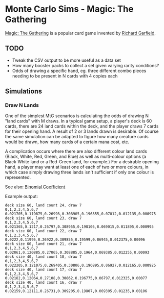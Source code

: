 # Monte Carlo Sims - Magic: The Gathering

[Magic: The Gathering](https://en.wikipedia.org/wiki/Magic:_The_Gathering) is a popular card game invented by [Richard Garfield](https://en.wikipedia.org/wiki/Richard_Garfield).

## TODO

* Tweak the CSV output to be more useful as a data set
* How many booster packs to collect a set given varying rarity conditions?
* Odds of drawing a specific hand, eg. three different combo pieces needing to be present in N cards with 4 copies each

## Simulations

### Draw N Lands

One of the simplest MtG scenarios is calculating the odds of drawing N "land cards" with M draws. In a typical game setup, a player's deck is 60 cards, there are 24 land cards within the deck, and the player draws 7 cards for their opening hand. A result of 2 or 3 lands drawn is desirable. Of course the same simulation can be adapted to figure how many creature cards would be drawn, how many cards of a certain mana cost, etc.

A complication occurs where there are also different colour land cards (Black, White, Red, Green, and Blue) as well as multi-colour options (a Black-White land or a Red-Green land, for example.) For a desirable opening hand, a player may want at least one of each of two or more colours, in which case simply drawing three lands isn't sufficient if only one colour is represented.

See also: [Binomial Coefficient](https://en.wikipedia.org/wiki/Binomial_coefficient)

Example output:

```
deck size 60, land count 24, draw 7
0,1,2,3,4,5,6,7
0.021705,0.119875,0.26993,0.308905,0.196355,0.07012,0.012135,0.000975
deck size 60, land count 23, draw 7
0,1,2,3,4,5,6,7
0.021365,0.1217,0.26797,0.308955,0.198105,0.069015,0.011895,0.000995
deck size 60, land count 22, draw 7
0,1,2,3,4,5,6,7
0.0222,0.11995,0.26922,0.309855,0.19599,0.06945,0.012375,0.00096
deck size 60, land count 21, draw 7
0,1,2,3,4,5,6,7
0.02061,0.120885,0.27065,0.308885,0.1964,0.069385,0.012255,0.00093
deck size 40, land count 18, draw 7
0,1,2,3,4,5,6,7
0.022205,0.121075,0.269405,0.30806,0.196895,0.06927,0.012165,0.000925
deck size 40, land count 17, draw 7
0,1,2,3,4,5,6,7
0.02182,0.12064,0.27108,0.30862,0.196775,0.06797,0.012325,0.00077
deck size 40, land count 16, draw 7
0,1,2,3,4,5,6,7
0.02159,0.12111,0.26731,0.309205,0.19807,0.069305,0.01235,0.00106
```
